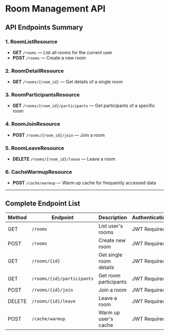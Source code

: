 # Room Management API

## API Endpoints Summary

### 1. **RoomListResource**
- **GET** `/rooms` — List all rooms for the current user  
- **POST** `/rooms` — Create a new room  

### 2. **RoomDetailResource**
- **GET** `/rooms/{room_id}` — Get details of a single room  

### 3. **RoomParticipantsResource**
- **GET** `/rooms/{room_id}/participants` — Get participants of a specific room  

### 4. **RoomJoinResource**
- **POST** `/rooms/{room_id}/join` — Join a room  

### 5. **RoomLeaveResource**
- **DELETE** `/rooms/{room_id}/leave` — Leave a room  

### 6. **CacheWarmupResource**
- **POST** `/cache/warmup` — Warm up cache for frequently accessed data  

---

## Complete Endpoint List

| Method | Endpoint                        | Description                          | Authentication |
|--------|----------------------------------|--------------------------------------|----------------|
| GET    | `/rooms`                         | List user's rooms                    | JWT Required   |
| POST   | `/rooms`                         | Create new room                      | JWT Required   |
| GET    | `/rooms/{id}`                    | Get single room details              | JWT Required   |
| GET    | `/rooms/{id}/participants`       | Get room participants                | JWT Required   |
| POST   | `/rooms/{id}/join`               | Join a room                          | JWT Required   |
| DELETE | `/rooms/{id}/leave`              | Leave a room                         | JWT Required   |
| POST   | `/cache/warmup`                  | Warm up user's cache                 | JWT Required   |
